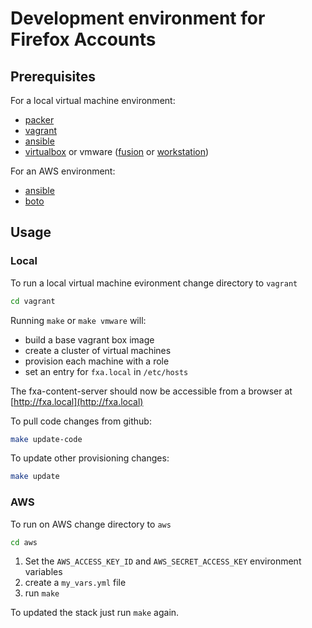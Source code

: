 # Development environment for Firefox Accounts

## Prerequisites

For a local virtual machine environment:

- [packer](http://www.packer.io/downloads.html)
- [vagrant](http://www.vagrantup.com/downloads.html)
- [ansible](http://docs.ansible.com/intro_installation.html)
- [virtualbox](https://www.virtualbox.org/wiki/Downloads) or vmware ([fusion](https://www.vmware.com/products/fusion/) or [workstation](http://www.vmware.com/products/workstation))

For an AWS environment:

- [ansible](http://docs.ansible.com/intro_installation.html)
- [boto](https://github.com/boto/boto#installation)

## Usage

### Local

To run a local virtual machine evironment change directory to `vagrant`

```sh
cd vagrant
```

Running `make` or `make vmware` will:

- build a base vagrant box image
- create a cluster of virtual machines
- provision each machine with a role
- set an entry for `fxa.local` in `/etc/hosts`

The fxa-content-server should now be accessible from a browser at [http://fxa.local](http://fxa.local)

To pull code changes from github:

```sh
make update-code
```

To update other provisioning changes:

```sh
make update
```

### AWS

To run on AWS change directory to `aws`

```sh
cd aws
```

1. Set the `AWS_ACCESS_KEY_ID` and `AWS_SECRET_ACCESS_KEY` environment variables
2. create a `my_vars.yml` file
3. run `make`

To updated the stack just run `make` again.
